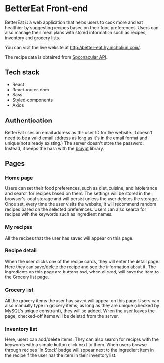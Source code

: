 # BetterEat Front-end

BetterEat is a web application that helps users to cook more and eat healthier by suggesting recipes based on their food preferences. Users can also manage their meal plans with stored information such as recipes, inventory and grocery lists.

You can visit the live website at http://better-eat.hyuncholjun.com/.

The recipe data is obtained from [Spoonacular API](https://spoonacular.com/food-api).

## Tech stack
- React
- React-router-dom
- Sass
- Styled-components
- Axios

## Authentication

BetterEat uses an email address as the user ID for the website. It doesn't need to be a valid email address as long as it's in the email format and unique(not already existing.) The server doesn't store the password. Instead, it keeps the hash with the [bcrypt](https://www.npmjs.com/package/bcrypt) library.

## Pages

### Home page

Users can set their food preferences, such as diet, cuisine, and intolerance and search for recipes based on them. The settings will be stored in the browser's local storage and will persist unless the user deletes the storage.
Once set, every time the user visits the website, it will recommend random recipes based on the selected preferences. Users can also search for recipes with the keywords such as ingredient names.

### My recipes

All the recipes that the user has saved will appear on this page.

### Recipe detail

When the user clicks one of the recipe cards, they will enter the detail page. Here they can save/delete the recipe and see the information about it.
The ingredients on this page are buttons and, when clicked, will save the item to the Grocery list page.

### Grocery list

All the grocery items the user has saved will appear on this page. Users can also manually type in grocery items; as long as they are unique (checked by MySQL's unique constraint), they will be added.
When the user leaves the page, checked-off items will be deleted from the server.

### Inventory list

Here, users can add/delete items. They can also search for recipes with the keywords with a simple button click next to them.
When users browse through recipes 'In Stock' badge will appear next to the ingredient item in the recipe if the user has the item in their inventory list.

